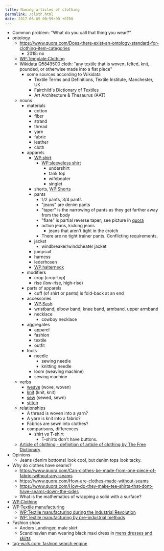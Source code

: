 ```yaml
---
title: Naming articles of clothing
permalink: /cloth.html
date: 2017-06-09 00:59:00 +0700
---
```


- Common problem: "What do you call that thing you wear?"
- ontology
    - https://www.quora.com/Does-there-exist-an-ontology-standard-for-clothing-item-categories
        - 2018: no
    - [WP:Template:Clothing](https://en.wikipedia.org/wiki/Template:Clothing)
    - [Wikidata Q5849500 cloth](https://www.wikidata.org/wiki/Q5849500):
        "any textile that is woven, felted, knit, pounded, or otherwise made into a flat piece"
        - some sources according to Wikidata
            - Textile Terms and Definitions, Textile Institute, Manchester, UK
            - Fairchild's Dictionary of Textiles
            - Art Architecture & Thesaurus (AAT)
    - nouns
        - materials
            - cotton
            - fiber
            - strand
            - thread
            - yarn
            - fabric
            - leather
            - cloth
        - apparels
            - [WP:shirt](https://en.wikipedia.org/wiki/Shirt)
                - [WP:sleeveless shirt](https://en.wikipedia.org/wiki/Sleeveless_shirt)
                    - undershirt
                    - tank top
                    - wifebeater
                    - singlet
            - shorts, [WP:Shorts](https://en.wikipedia.org/wiki/Shorts#Terminological_differences)
            - pants
                - 1/2 pants, 3/4 pants
                - "jeans" are denim pants
                - "taper" is the narrowing of pants as they get farther away from the body
                - "flare" is partial reverse taper; see picture in [quora](https://www.quora.com/What-is-the-difference-between-taper-fit-narrow-fit-slim-fit-regular-and-straight-fit)
                - action jeans, kicking jeans
                    - jeans that aren't tight in the crotch
                - There are no tight trainer pants. Conflicting requirements.
            - jacket
                - windbreaker/windcheater jacket
            - jumpsuit
            - harness
            - lederhosen
            - [WP:halterneck](https://en.wikipedia.org/wiki/Halterneck)
        - modifiers
            - crop (crop-top)
            - rise (low-rise, high-rise)
        - parts of apparels
            - cuff (of shirt or pants) is fold-back at an end
        - accessories
            - [WP:Sash](https://en.wikipedia.org/wiki/Sash)
            - wristband, elbow band, knee band, armband, upper armband
            - necklace
                - cowboy necklace
        - aggregates
            - apparel
            - fashion
            - textile
            - outfit
        - tools
            - needle
                - sewing needle
                - knitting needle
            - loom (weaving machine)
            - sewing machine
    - verbs
        - [weave](https://en.wiktionary.org/wiki/weave) (wove, woven)
        - [knit](https://en.wiktionary.org/wiki/knit) (knit, knit)
        - [sew](https://en.wiktionary.org/wiki/sew) (sewed, sewn)
        - [stitch](https://en.wiktionary.org/wiki/stitch)
    - relationships
        - A thread is woven into a yarn?
        - A yarn is knit into a fabric?
        - Fabrics are sewn into clothes?
        - comparisons, differences
            - shirt vs T-shirt
                - T-shirts don't have buttons.
    - [Article of clothing - definition of article of clothing by The Free Dictionary](https://www.thefreedictionary.com/article+of+clothing)
- Opinions
    - Jeans (denim bottoms) look cool, but denim tops look tacky.
- Why do clothes have seams?
    - https://www.quora.com/Can-clothes-be-made-from-one-piece-of-fabric-without-any-seams
    - https://www.quora.com/How-are-clothes-made-without-seams
    - https://www.quora.com/How-do-they-make-tee-shirts-that-dont-have-seams-down-the-sides
    - What is the mathematics of wrapping a solid with a surface?
- [WP:Clothing](https://en.wikipedia.org/wiki/Clothing)
- [WP:Textile manufacturing](https://en.wikipedia.org/wiki/Textile_manufacturing)
    - [WP:Textile manufacturing during the Industrial Revolution](https://en.wikipedia.org/wiki/Textile_manufacture_during_the_Industrial_Revolution)
    - [WP:Textile manufacturing by pre-industrial methods](https://en.wikipedia.org/wiki/Textile_manufacturing_by_pre-industrial_methods)
- Fashion show
    - Anders Landinger, male skirt
    - Scandinavian man wearing black maxi dress in [mens dresses and skirts](https://s-media-cache-ak0.pinimg.com/736x/81/01/81/8101816566ba697a0e484de4f2551673.jpg)
- [tag-walk.com: fashion search engine](http://www.tag-walk.com/)
